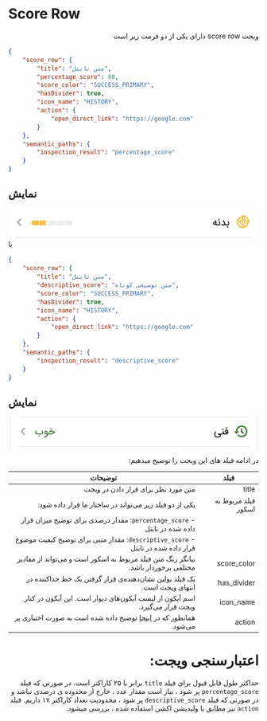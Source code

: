 # Score Row
<div dir="rtl">
ویجت score row دارای یکی از دو فرمت زیر است
</div>

```json
{
    "score_row": {
        "title": "متن تایتل",
        "percentage_score": 80,
        "score_color": "SUCCESS_PRIMARY",
        "hasDivider": true,
        "icon_name": "HISTORY",
        "action": {
            "open_direct_link": "https://google.com"
        }
    },
    "semantic_paths": {
        "inspection_result": "percentage_score"
    }
}
```
##  نمایش
![ScreenShot](doc-images/score_row_percentage.png)
یا 
```json
{
    "score_row": {
        "title": "متن تایتل",
        "descriptive_score": "متن توضیحی کوتاه",
        "score_color": "SUCCESS_PRIMARY",
        "hasDivider": true,
        "icon_name": "HISTORY",
        "action": {
            "open_direct_link": "https://google.com"
        }
    },
    "semantic_paths": {
        "inspection_result": "descriptive_score"
    }
}
```

## نمایش
![ScreenShot](doc-images/score_row_descriptive.png)
<div dir="rtl">

در ادامه فیلد های این ویجت را توضیح میدهیم:

| فیلد               | توضیحات                                                                                                         |
|--------------------|-----------------------------------------------------------------------------------------------------------------|
| title              | متن مورد نظر برای قرار دادن در ویجت                                                                              |
| فیلد مربوط به اسکور| یکی از دو فیلد زیر می‌تواند در ساختار ما قرار داده شود:                                                            |
|                    | - `percentage_score`: مقدار درصدی برای توضیح میزان قرار داده شده در تایتل                                         |
|                    | - `descriptive_score`: مقدار متنی برای توضیح کیفیت موضوع قرار داده شده در تایتل                                   |
| score_color        | بیانگر رنگ متن فیلد مربوط به اسکور است و می‌تواند از مقادیر مختلفی برخوردار باشد.                                 |
| has_divider        | یک فیلد بولین نشان‌دهنده‌ی قرار گرفتن یک خط جداکننده در انتهای ویجت است.                                        |
| icon_name          | اسم آیکون از لیست آیکون‌های دیوار است. این آیکون در کنار ویجت قرار می‌گیرد.                                       |
| action             | همانطور که در [اینجا](actions/index.md) توضیح داده شده است به صورت اختیاری پر‌ می‌شود.                       |

# اعتبارسنجی ویجت:
حداکثر طول قابل قبول برای فیلد `title` برابر با ۲۵ کاراکتر است. در صورتی که فیلد `percentage_score` پر شود ، نیاز است مقدار عدد ، خارج از محدوده ی درصدی نباشد و در صورتی که فیلد `descriptive_score` پر شود ، محدودیت تعداد کاراکتر ۱۷ داریم.
فیلد `action` نیز مطابق با ولیدیشن اکشن استفاده شده ، بررسی میشود.
</div>
